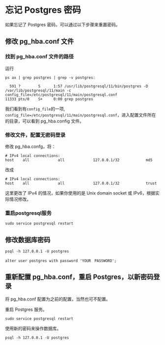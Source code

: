 # 忘记 Postgres 密码

如果忘记了 Postgres 密码，可以通过以下步骤来重置密码。

## 修改 pg_hba.conf 文件

### 找到 pg_hba.conf 文件的路径

运行

```shell
ps ax | grep postgres | grep -v postgres:
```

```shell
  591 ?        S      1:57 /usr/lib/postgresql/11/bin/postgres -D /var/lib/postgresql/11/main -c config_file=/etc/postgresql/11/main/postgresql.conf
11333 pts/0    S+     0:00 grep postgres
```

我们看到有`config_file`的一项, `config_file=/etc/postgresql/11/main/postgresql.conf`，进入配置文件所在的目录，可以看到 pg_hba.config 文件。

### 修改文件，配置无密码登录

修改 pg\_hba.confg，将：

```
# IPv4 local connections:
host    all             all             127.0.0.1/32            md5
```

改成

```
# IPv4 local connections:
host    all             all             127.0.0.1/32            trust
```

这里更改了 IPv4 的情况，如果你使用的是 Unix domain socket 或 IPv6，根据实际情况修改。

### 重启postgresql服务

```
sudo service postgresql restart
```

## 修改数据库密码

```
psql -h 127.0.0.1 -U postgres
```

```
alter user postgres with password 'YOUR　PASSWORD';
```

## 重新配置 pg_hba.conf，重启 Postgres，以新密码登录

将 pg_hba.conf 配置为之前的配置，当然也可不配置。

重启 Postgres 服务。

```
sudo service postgresql restart
```

使用新的密码来操作数据库。

```
psql -h 127.0.0.1 -U postgres
```
